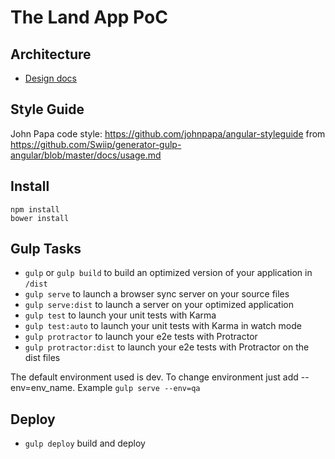 # The Land App PoC

## Architecture
* [Design docs](docs/design.md)

## Style Guide
John Papa code style: https://github.com/johnpapa/angular-styleguide
from https://github.com/Swiip/generator-gulp-angular/blob/master/docs/usage.md

## Install
    npm install
    bower install

## Gulp Tasks

* `gulp` or `gulp build` to build an optimized version of your application in `/dist`
* `gulp serve` to launch a browser sync server on your source files
* `gulp serve:dist` to launch a server on your optimized application
* `gulp test` to launch your unit tests with Karma
* `gulp test:auto` to launch your unit tests with Karma in watch mode
* `gulp protractor` to launch your e2e tests with Protractor
* `gulp protractor:dist` to launch your e2e tests with Protractor on the dist files

The default environment used is dev. To change environment just add --env=env_name. Example
`gulp serve --env=qa`

## Deploy
* `gulp deploy` build and deploy
